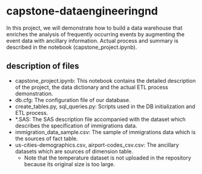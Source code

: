 # capstone-dataengineeringnd

In this project, we will demonstrate how to build a data warehouse that enriches the analysis of frequently occurring events by augmenting the event data with ancillary information. Actual process and summary is described in the notebook (capstone_project.ipynb).

## description of files
- capstone_project.ipynb: This notebook contains the detailed description of the project, the data dictionary and the actual ETL process demonstration.
- db.cfg: The configuration file of our database.
- create_tables.py, sql_queries.py: Scripts used in the DB initialization and ETL process.
- \*.SAS: The SAS description file accompanied with the dataset which describes the specification of immigrations data.
- immigration_data_sample.csv: The sample of immigrations data which is the sources of fact table.
- us-cities-demographics.csv, airport-codes_csv.csv: The ancillary datasets which are sources of dimension table.
  - Note that the temperature dataset is not uploaded in the repository because its original size is too large.

